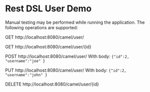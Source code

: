 # Rest DSL User Demo 

Manual testing may be performed while running the application. The following operations are supported:

GET http://localhost:8080/camel/user/

GET http://localhost:8080/camel/user/{id}

POST http://localhost:8080/camel/user/
With body: 
`{"id":2,
 "username":"joe"
}`

PUT http://localhost:8080/camel/user/
With body: 
`{"id":2,
 "username":"john"
}`

DELETE http://localhost:8080/camel/user/{id}